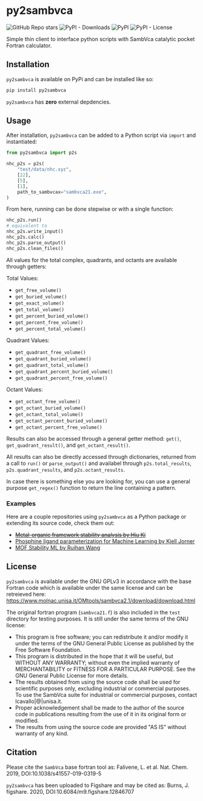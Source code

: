 # py2sambvca
![GitHub Repo stars](https://img.shields.io/github/stars/JacksonBurns/py2sambvca?style=social)
![PyPI - Downloads](https://img.shields.io/pypi/dm/py2sambvca)
![PyPI](https://img.shields.io/pypi/v/py2sambvca)
![PyPI - License](https://img.shields.io/pypi/l/py2sambvca)

 Simple thin client to interface python scripts with SambVca catalytic pocket Fortran calculator.

## Installation
`py2sambvca` is available on PyPi and can be installed like so:
```python
pip install py2sambvca
```

`py2sambvca` has __zero__ external depdencies.

## Usage
After installation, `py2sambvca` can be added to a Python script via `import` and instantiated:
```python
from py2sambvca import p2s

nhc_p2s = p2s(
    "test/data/nhc.xyz",
    [22],
    [5],
    [1],
    path_to_sambvcax="sambvca21.exe",
)
```
From here, running can be done stepwise or with a single function:
```python
nhc_p2s.run()
# equivalent to
nhc_p2s.write_input()
nhc_p2s.calc()
nhc_p2s.parse_output()
nhc_p2s.clean_files()
```

All values for the total complex, quadrants, and octants are available through getters:

Total Values:
 - `get_free_volume()`
 - `get_buried_volume()`
 - `get_exact_volume()`
 - `get_total_volume()`
 - `get_percent_buried_volume()`
 - `get_percent_free_volume()`
 - `get_percent_total_volume()`

Quadrant Values:
 - `get_quadrant_free_volume()`
 - `get_quadrant_buried_volume()`
 - `get_quadrant_total_volume()`
 - `get_quadrant_percent_buried_volume()`
 - `get_quadrant_percent_free_volume()`

Octant Values:
 - `get_octant_free_volume()`
 - `get_octant_buried_volume()`
 - `get_octant_total_volume()`
 - `get_octant_percent_buried_volume()`
 - `get_octant_percent_free_volume()`

Results can also be accessed through a general getter method: `get()`, `get_quadrant_result()`, and `get_octant_result()`.

All results can also be directly accessed through dictionaries, returned from a call to `run()` or `parse_output()` and availabel through `p2s.total_results`, `p2s.quadrant_results`, and `p2s.octant_results`.

In case there is something else you are looking for, you can use a general purpose `get_regex()` function to return the line containing a pattern.

### Examples
Here are a couple repositories using `py2sambvca` as a Python package or extending its source code, check them out:
 - ~~[Metal-organic framework stability analysis by Hiu Ki](https://github.com/hiukiwong/mof-stability-ml)~~
 - [Phosphine ligand parameterization for Machine Learning by Kjell Jorner](https://github.com/kjelljorner/morfeus)
 - [MOF Stability ML by Ruihan Wang](https://github.com/ruihwang/mof-stability-ml)

## License
`py2sambvca` is available under the GNU GPLv3 in accordance with the base Fortran code which is available under the same license and can be retreieved here: https://www.molnac.unisa.it/OMtools/sambvca2.1/download/download.html

The original fortran program (`sambvca21.f`) is also included in the `test` directory for testing purposes. It is still under the same terms of the GNU license:
 - This program is free software; you can redistribute it and/or modify it under the terms of the GNU General Public License as published by the Free Software Foundation.
 - This program is distributed in the hope that it will be useful, but WITHOUT ANY WARRANTY; without even the implied warranty of MERCHANTABILITY or FITNESS FOR A PARTICULAR PURPOSE. See the GNU General Public License for more details.
 - The results obtained from using the source code shall be used for scientific purposes only, excluding industrial or commercial purposes. To use the SambVca suite for industrial or commercial purposes, contact lcavallo|@|unisa.it.
 - Proper acknowledgement shall be made to the author of the source code in publications resulting from the use of it in its original form or modified.
 - The results from using the source code are provided "AS IS" without warranty of any kind.

## Citation
Please cite the `SambVca` base fortran tool as: Falivene, L. et al. Nat. Chem. 2019, DOI:10.1038/s41557-019-0319-5 

`py2sambvca` has been uploaded to Figshare and may be cited as: Burns, J. figshare. 2020, DOI:10.6084/m9.figshare.12846707
